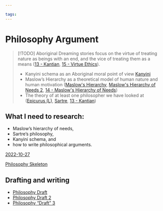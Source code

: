 ```yaml
---

tags: 
---
```


# Philosophy Argument

> [!TODO] Aboriginal Dreaming stories focus on the virtue of treating nature as beings with an end, and the vice of treating them as a means ([13 - Kantian](13%20-%20Kantian.md), [15 - Virtue Ethics](15%20-%20Virtue%20Ethics.md)). 
> - Kanyini schema as an Aboriginal moral point of view [Kanyini](Kanyini.md)
> - Maslow’s Hierarchy as a theoretical model of human nature and human motivation ([Maslow's Hierarchy](Maslow's%20Hierarchy.md), [Maslow's Hierarchy of Needs 2](Maslow's%20Hierarchy%20of%20Needs%202.md), [14 - Maslow's Hierarchy of Needs](14%20-%20Maslow's%20Hierarchy%20of%20Needs.md))
> - The theory of at least one philosopher we have looked at ([Epicurus (L)](Epicurus%20(L).md), [Sartre](Sartre.md), [13 - Kantian](13%20-%20Kantian.md))

## What I need to research:

- Maslow’s hierarchy of needs,
- Sartre’s philosophy,
- Kanyini schema, and
- how to write philosophical arguments.

[2022-10-27](../1%20Fleeting%20Notes/2022-10-27)

[Philosophy Skeleton](../Philosophy%20Skeleton)

## Drafting and writing

- [Philosophy Draft](Philosophy%20Draft)
- [Philosophy Draft 2](Philosophy%20Draft%202)
- [Philosophy “Draft” 3](Philosophy%20“Draft”%203)